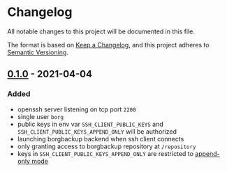# Changelog
All notable changes to this project will be documented in this file.

The format is based on [Keep a Changelog](https://keepachangelog.com/en/1.0.0/),
and this project adheres to [Semantic Versioning](https://semver.org/spec/v2.0.0.html).

## [0.1.0] - 2021-04-04
### Added
- openssh server listening on tcp port `2200`
- single user `borg`
- public keys in env var `SSH_CLIENT_PUBLIC_KEYS` and `SSH_CLIENT_PUBLIC_KEYS_APPEND_ONLY` will be authorized
- launching borgbackup backend when ssh client connects
- only granting access to borgbackup repository at `/repository`
- keys in `SSH_CLIENT_PUBLIC_KEYS_APPEND_ONLY` are restricted to
  [append-only mode](https://borgbackup.readthedocs.io/en/stable/usage/notes.html#append-only-mode)

[Unreleased]: https://github.com/fphammerle/docker-borgbackup-sshd/compare/v0.1.0...master
[0.1.0]: https://github.com/fphammerle/docker-borgbackup-sshd/tree/v0.1.0
